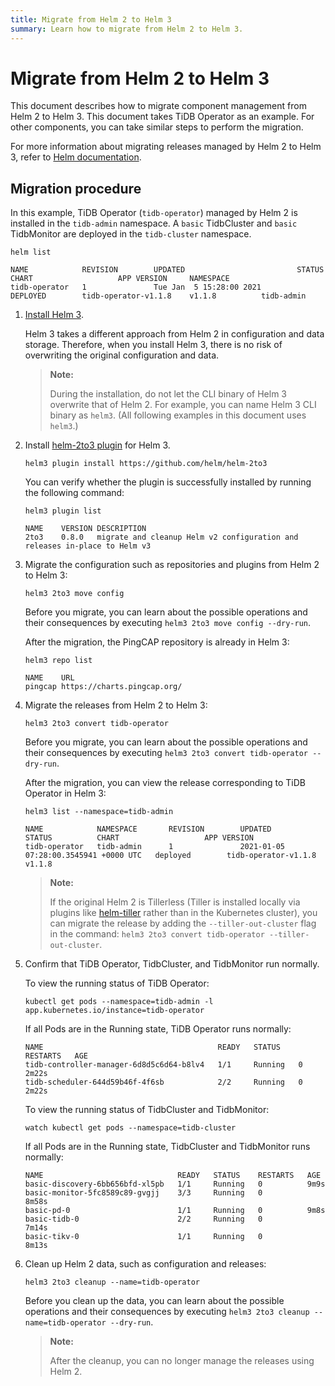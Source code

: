 ```yaml
---
title: Migrate from Helm 2 to Helm 3
summary: Learn how to migrate from Helm 2 to Helm 3.
---
```


# Migrate from Helm 2 to Helm 3

This document describes how to migrate component management from Helm 2 to Helm 3. This document takes TiDB Operator as an example. For other components, you can take similar steps to perform the migration.

For more information about migrating releases managed by Helm 2 to Helm 3, refer to [Helm documentation](https://helm.sh/docs/topics/v2_v3_migration/).

## Migration procedure

In this example, TiDB Operator (`tidb-operator`) managed by Helm 2 is installed in the `tidb-admin` namespace. A `basic` TidbCluster and `basic` TidbMonitor are deployed in the `tidb-cluster` namespace.

```shell
helm list
```

```
NAME            REVISION        UPDATED                         STATUS          CHART                   APP VERSION     NAMESPACE
tidb-operator   1               Tue Jan  5 15:28:00 2021        DEPLOYED        tidb-operator-v1.1.8    v1.1.8          tidb-admin
```

1. [Install Helm 3](https://helm.sh/docs/intro/install/).

    Helm 3 takes a different approach from Helm 2 in configuration and data storage. Therefore, when you install Helm 3, there is no risk of overwriting the original configuration and data.

    > **Note:**
    >
    > During the installation, do not let the CLI binary of Helm 3 overwrite that of Helm 2.  For example, you can name Helm 3 CLI binary as `helm3`. (All following examples in this document uses `helm3`.)

2. Install [helm-2to3 plugin](https://github.com/helm/helm-2to3) for Helm 3.

    ```shell
    helm3 plugin install https://github.com/helm/helm-2to3
    ```

    You can verify whether the plugin is successfully installed by running the following command:

    ```shell
    helm3 plugin list
    ```

    ```
    NAME    VERSION DESCRIPTION
    2to3    0.8.0   migrate and cleanup Helm v2 configuration and releases in-place to Helm v3
    ```

3. Migrate the configuration such as repositories and plugins from Helm 2 to Helm 3:

    ```shell
    helm3 2to3 move config
    ```

    Before you migrate, you can learn about the possible operations and their consequences by executing `helm3 2to3 move config --dry-run`.

    After the migration, the PingCAP repository is already in Helm 3:

    ```shell
    helm3 repo list
    ```

    ```
    NAME    URL
    pingcap https://charts.pingcap.org/
    ```

4. Migrate the releases from Helm 2 to Helm 3:

    ```shell
    helm3 2to3 convert tidb-operator
    ```

    Before you migrate, you can learn about the possible operations and their consequences by executing `helm3 2to3 convert tidb-operator --dry-run`.

    After the migration, you can view the release corresponding to TiDB Operator in Helm 3:

    ```shell
    helm3 list --namespace=tidb-admin
    ```

    ```
    NAME            NAMESPACE       REVISION        UPDATED                                 STATUS          CHART                   APP VERSION
    tidb-operator   tidb-admin      1               2021-01-05 07:28:00.3545941 +0000 UTC   deployed        tidb-operator-v1.1.8    v1.1.8
    ```

    > **Note:**
    >
    > If the original Helm 2 is Tillerless (Tiller is installed locally via plugins like [helm-tiller](https://github.com/rimusz/helm-tiller) rather than in the Kubernetes cluster), you can migrate the release by adding the `--tiller-out-cluster` flag in the command: `helm3 2to3 convert tidb-operator --tiller-out-cluster`.

5. Confirm that TiDB Operator, TidbCluster, and TidbMonitor run normally.

    To view the running status of TiDB Operator:

    ```shell
    kubectl get pods --namespace=tidb-admin -l app.kubernetes.io/instance=tidb-operator
    ```

    If all Pods are in the Running state, TiDB Operator runs normally:

    ```
    NAME                                       READY   STATUS    RESTARTS   AGE
    tidb-controller-manager-6d8d5c6d64-b8lv4   1/1     Running   0          2m22s
    tidb-scheduler-644d59b46f-4f6sb            2/2     Running   0          2m22s
    ```

    To view the running status of TidbCluster and TidbMonitor:

    ``` shell
    watch kubectl get pods --namespace=tidb-cluster
    ```

    If all Pods are in the Running state, TidbCluster and TidbMonitor runs normally:

    ```
    NAME                              READY   STATUS    RESTARTS   AGE
    basic-discovery-6bb656bfd-xl5pb   1/1     Running   0          9m9s
    basic-monitor-5fc8589c89-gvgjj    3/3     Running   0          8m58s
    basic-pd-0                        1/1     Running   0          9m8s
    basic-tidb-0                      2/2     Running   0          7m14s
    basic-tikv-0                      1/1     Running   0          8m13s
    ```

6. Clean up Helm 2 data, such as configuration and releases:

    ```shell
    helm3 2to3 cleanup --name=tidb-operator
    ```

    Before you clean up the data, you can learn about the possible operations and their consequences by executing `helm3 2to3 cleanup --name=tidb-operator --dry-run`.

    > **Note:**
    >
    > After the cleanup, you can no longer manage the releases using Helm 2.
